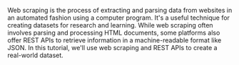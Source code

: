 Web scraping is the process of extracting and parsing data from websites in an automated fashion using a computer program. It's a useful technique for creating datasets for research and learning. While web scraping often involves parsing and processing HTML documents, some platforms also offer REST APIs to retrieve information in a machine-readable format like JSON. In this tutorial, we'll use web scraping and REST APIs to create a real-world dataset.
